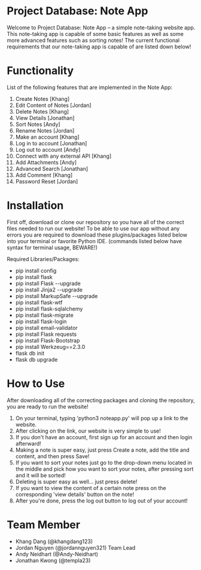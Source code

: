 # Project Database: Note App

Welcome to Project Database: Note App – a simple note-taking website app. This note-taking app is capable of some basic features as well as some more advanced features such as sorting notes! The current functional requirements that our note-taking app is capable of are listed down below!

# Functionality
List of the following features that are implemented in the Note App:
1) Create Notes [Khang]
2) Edit Content of Notes [Jordan]
3) Delete Notes [Khang]
4) View Details [Jonathan]
5) Sort Notes [Andy]
6) Rename Notes [Jordan]
7) Make an account [Khang]
8) Log in to account [Jonathan]
9) Log out to account [Andy]
10) Connect with any external API [Khang]
11) Add Attachments [Andy]
12) Advanced Search [Jonathan]
13) Add Comment [Khang]
14) Password Reset [Jordan]

# Installation
First off, download or clone our repository so you have all of the correct files needed to run our website! To be able to use our app without any errors you are required to download these plugins/packages listed below into your terminal or favorite Python IDE. (commands listed below have syntax for terminal usage, BEWARE!)

Required Libraries/Packages:

* pip install config
* pip install flask
* pip install Flask --upgrade
* pip install Jinja2 --upgrade
* pip install MarkupSafe --upgrade
* pip install flask-wtf
* pip install flask-sqlalchemy
* pip install flask-migrate
* pip install flask-login
* pip install email-validator
* pip install Flask requests
* pip install Flask-Bootstrap
* pip install Werkzeug==2.3.0
* flask db init
* flask db upgrade

# How to Use
After downloading all of the correcting packages and cloning the repository, you are ready to run the website! 
1) On your terminal, typing 'python3 noteapp.py' will pop up a link to the website.
2) After clicking on the link, our website is very simple to use!
3) If you don't have an account, first sign up for an account and then login afterward!
4) Making a note is super easy, just press Create a note, add the title and content, and then press Save!
5) If you want to sort your notes just go to the drop-down menu located in the middle and pick how  you want to sort your notes, after pressing sort and it will be sorted!
6) Deleting is super easy as well... just press delete!
7) If you want to view the content of a certain note press on the corresponding 'view details' button on the note!
8) After you're done, press the log out button to log out of your account!

# Team Member
- Khang Dang (@khangdang123)
- Jordan Nguyen (@jordannguyen321) Team Lead
- Andy Neidhart (@Andy-Neidhart)
- Jonathan Kwong (@templa23)
